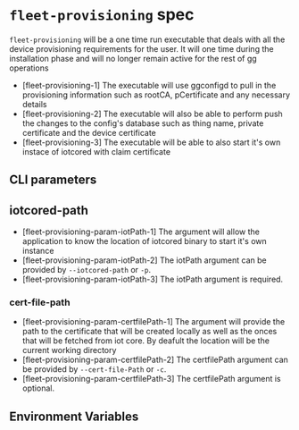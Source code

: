 # `fleet-provisioning` spec

`fleet-provisioning` will be a one time run executable that deals with all the
device provisioning requirements for the user. It will one time during the
installation phase and will no longer remain active for the rest of gg
operations

- [fleet-provisioning-1] The executable will use ggconfigd to pull in the
  provisioning information such as rootCA, pCertificate and any necessary
  details
- [fleet-provisioning-2] The executable will also be able to perform push the
  changes to the config's database such as thing name, private certificate and
  the device certificate
- [fleet-provisioning-3] The executable will be able to also start it's own
  instace of iotcored with claim certificate

## CLI parameters

## iotcored-path

- [fleet-provisioning-param-iotPath-1] The argument will allow the application
  to know the location of iotcored binary to start it's own instance
- [fleet-provisioning-param-iotPath-2] The iotPath argument can be provided by
  `--iotcored-path` or `-p`.
- [fleet-provisioning-param-iotPath-3] The iotPath argument is required.

### cert-file-path

- [fleet-provisioning-param-certfilePath-1] The argument will provide the path
  to the certificate that will be created locally as well as the onces that will
  be fetched from iot core. By deafult the location will be the current working
  directory
- [fleet-provisioning-param-certfilePath-2] The certfilePath argument can be
  provided by `--cert-file-Path` or `-c`.
- [fleet-provisioning-param-certfilePath-3] The certfilePath argument is
  optional.

## Environment Variables
